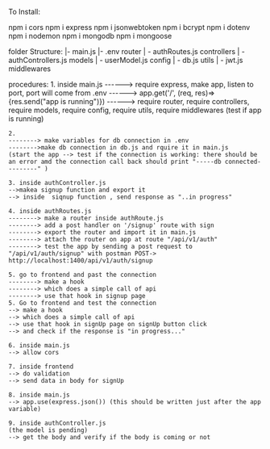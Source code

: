 To Install:

npm i cors
npm i express
npm i jsonwebtoken
npm i bcrypt
npm i dotenv
npm i nodemon
npm i mongodb
npm i mongoose

folder Structure:
    |- main.js
    |- .env
    router
        | - authRoutes.js
    controllers
        | - authControllers.js
    models
        | - userModel.js
    config
        | - db.js
    utils
        | - jwt.js
    middlewares

procedures:
    1. inside main.js
    ------> require express, make app, listen to port, port will come from .env
    ------> app.get('/', (req, res)=>{res.send("app is running")})
    ------> require router, require controllers, require models, require config, require utils, require middlewares
            (test if app is running)

    2. 
    --------> make variables for db connection in .env
    -------->make db connection in db.js and rquire it in main.js
    (start the app --> test if the connection is working: there should be an error amd the connection call back should print "-----db connected---------" )

    3. inside authController.js
    -->makea signup function and export it
    --> inside  siqnup function , send response as "..in progress"

    4. inside authRoutes.js
    --------> make a router inside authRoute.js
    --------> add a post handler on '/signup' route with sign
    --------> export the router and import it in main.js
    --------> attach the router on app at route "/api/v1/auth"
    --------> test the app by sending a post request to "/api/v1/auth/signup" with postman POST-> http://localhost:1400/api/v1/auth/signup

    5. go to frontend and past the connection
    --------> make a hook
    --------> which does a simple call of api
    --------> use that hook in signup page
    5. Go to frontend and test the connection
    --> make a hook
    --> which does a simple call of api
    --> use that hook in signUp page on signUp button click
    --> and check if the response is "in progress..."

    6. inside main.js
    --> allow cors

    7. inside frontend 
    --> do validation
    --> send data in body for signUp

    8. inside main.js
    --> app.use(express.json()) (this should be written just after the app variable)

    9. inside authController.js
    (the model is pending)
    --> get the body and verify if the body is coming or not

